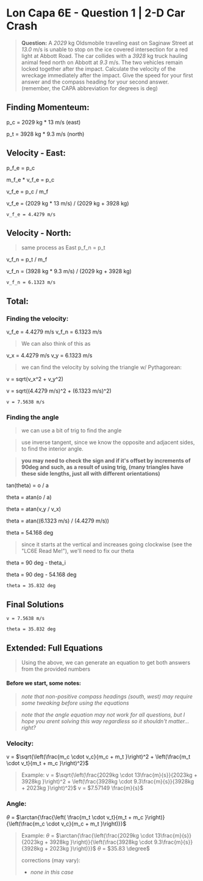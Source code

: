 
# Lon Capa 6E - Question 1 | 2-D Car Crash

> **Question:** A *2029* kg Oldsmobile traveling east on Saginaw Street at *13.0* m/s is unable to stop on the ice covered intersection for a red light at Abbott Road. The car collides with a *3928* kg truck hauling animal feed north on Abbott at *9.3* m/s. The two vehicles remain locked together after the impact. Calculate the velocity of the wreckage immediately after the impact. Give the speed for your first answer and the compass heading for your second answer. (remember, the CAPA abbreviation for degrees is deg)

## Finding Momenteum:
p_c = 2029 kg * 13 m/s (east)

p_t = 3928 kg * 9.3 m/s (north)

## Velocity - East:

p_f_e = p_c

m_f_e * v_f_e = p_c 

v_f_e = p_c / m_f

v_f_e = (2029 kg * 13 m/s) / (2029 
kg + 3928 kg) 

`v_f_e = 4.4279 m/s`

## Velocity - North:
> same process as East
p_f_n = p_t

v_f_n = p_t / m_f

v_f_n = (3928 kg * 9.3 m/s) / (2029 
kg + 3928 kg) 

`v_f_n = 6.1323 m/s`

## Total:

### Finding the velocity:
v_f_e = 4.4279 m/s
v_f_n = 6.1323 m/s

> We can also think of this as

v_x = 4.4279 m/s
v_y = 6.1323 m/s

> we can find the velocity by solving the triangle w/ Pythagorean:

v = sqrt(v_x^2 + v_y^2)

v = sqrt((4.4279 m/s)^2 + (6.1323 
m/s)^2)

`v = 7.5638 m/s`

### Finding the angle
> we can use a bit of trig to find the angle

> use inverse tangent, since we know the opposite and adjacent sides, to find the interior angle.

> **you may need to check the sign and if it's offset by increments of 90deg and such, as a result of using trig, (many triangles have these side lengths, just all with different orientations)**

tan(theta) = o / a

theta = atan(o / a)

theta = atan(v_y / v_x)

theta = atan((6.1323 m/s) / (4.4279 
m/s))

theta = 54.168 deg

> since it starts at the vertical and increases going clockwise (see the "LC6E Read Me!"), we'll need to fix our theta

theta = 90 deg - theta_i

theta = 90 deg - 54.168 deg

`theta = 35.832 deg`

## Final Solutions

`v = 7.5638 m/s`

`theta = 35.832 deg`



## Extended: Full Equations

> Using the above, we can generate an equation to get both answers from the provided numbers

#### Before we start, some notes:

> *note that non-positive compass headings (south, west) may require some tweaking before using the equations*

> *note that the angle equation may not work for all questions, but I hope you arent solving this way regardless so it shouldn't matter... right?*

### Velocity:

v = $\sqrt{\left(\frac{m_c \cdot v_c}{m_c + m_t }\right)^2 + \left(\frac{m_t \cdot v_t}{m_t + m_c }\right)^2}$

> Example: 
> v = $\sqrt{\left(\frac{2029kg \cdot 13\frac{m}{s}}{2023kg + 3928kg }\right)^2 + \left(\frac{3928kg \cdot 9.3\frac{m}{s}}{3928kg + 2023kg }\right)^2}$ 
> v =  $7.57149 \frac{m}{s}$

### Angle:
$\theta$ = $\arctan{\frac{\left( \frac{m_t \cdot v_t}{m_t + m_c }\right)}{\left(\frac{m_c \cdot v_c}{m_c + m_t }\right)}}$

> Example: 
> $\theta$ = $\arctan{\frac{\left(\frac{2029kg \cdot 13\frac{m}{s}}{2023kg + 3928kg }\right)}{\left(\frac{3928kg \cdot 9.3\frac{m}{s}}{3928kg + 2023kg }\right)}}$
> $\theta$ = $35.83 \degree$
> 
> corrections (may vary):
> * *none in this case* 